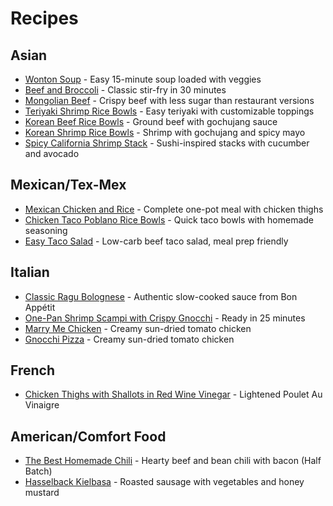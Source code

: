 # Recipes

## Asian

* [Wonton Soup](/tbuckets-recipes/?recipe=wonton_soup) - Easy 15-minute soup loaded with veggies
* [Beef and Broccoli](/tbuckets-recipes/?recipe=beef_and_broccoli) - Classic stir-fry in 30 minutes
* [Mongolian Beef](/tbuckets-recipes/?recipe=mongolian_beef) - Crispy beef with less sugar than restaurant versions
* [Teriyaki Shrimp Rice Bowls](/tbuckets-recipes/?recipe=teriyaki_shrimp_bowls) - Easy teriyaki with customizable toppings
* [Korean Beef Rice Bowls](/tbuckets-recipes/?recipe=korean_beef_bowls) - Ground beef with gochujang sauce
* [Korean Shrimp Rice Bowls](/tbuckets-recipes/?recipe=korean_shrimp_bowls) - Shrimp with gochujang and spicy mayo
* [Spicy California Shrimp Stack](/tbuckets-recipes/?recipe=shrimp_stack) - Sushi-inspired stacks with cucumber and avocado

## Mexican/Tex-Mex
* [Mexican Chicken and Rice](/tbuckets-recipes/?recipe=mexican_chicken_rice_bowl) - Complete one-pot meal with chicken thighs
* [Chicken Taco Poblano Rice Bowls](/tbuckets-recipes/?recipe=chicken_taco_bowls) - Quick taco bowls with homemade seasoning
* [Easy Taco Salad](/tbuckets-recipes/?recipe=beef_taco_salad) - Low-carb beef taco salad, meal prep friendly

## Italian
* [Classic Ragu Bolognese](/tbuckets-recipes/?recipe=classic_bolognese) - Authentic slow-cooked sauce from Bon Appétit
* [One-Pan Shrimp Scampi with Crispy Gnocchi](/tbuckets-recipes/?recipe=shrimp_scampi_gnocchi) - Ready in 25 minutes
* [Marry Me Chicken](/tbuckets-recipes/?recipe=marry_me_chicken) - Creamy sun-dried tomato chicken
* [Gnocchi Pizza](/tbuckets-recipes/?recipe=gnocchi_pizza) - Creamy sun-dried tomato chicken

## French
* [Chicken Thighs with Shallots in Red Wine Vinegar](/tbuckets-recipes/?recipe=chicken_thighs_shallots) - Lightened Poulet Au Vinaigre

## American/Comfort Food
* [The Best Homemade Chili](/tbuckets-recipes/?recipe=best_chili) - Hearty beef and bean chili with bacon (Half Batch)
* [Hasselback Kielbasa](/tbuckets-recipes/?recipe=hasselback_kielbasa) - Roasted sausage with vegetables and honey mustard
